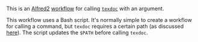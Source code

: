 This is an [Alfred2](http://www.alfredapp.com/) [workflow](http://support.alfredapp.com/workflows) for calling <a href="http://tug.org/texdoc/">`texdoc`</a> with an argument.

This workflow uses a Bash script. It's normally simple to create a workflow for calling a command, but `texdoc` requires a certain path (as discussed [here](http://tex.stackexchange.com/questions/29109/use-texdoc-within-a-shell-script-in-alfred-app-doesnt-work)). The script updates the `$PATH` before calling `texdoc`.
